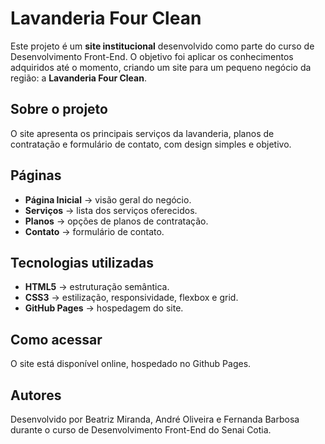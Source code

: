 # Lavanderia Four Clean

Este projeto é um **site institucional** desenvolvido como parte do curso de Desenvolvimento Front-End. O objetivo foi aplicar os conhecimentos adquiridos até o momento, criando um site para um pequeno negócio da região: a **Lavanderia Four Clean**.

## Sobre o projeto

O site apresenta os principais serviços da lavanderia, planos de contratação e formulário de contato, com design simples e objetivo. 

## Páginas

- **Página Inicial** → visão geral do negócio.  
- **Serviços** → lista dos serviços oferecidos.  
- **Planos** → opções de planos de contratação.  
- **Contato** → formulário de contato.  

## Tecnologias utilizadas

- **HTML5** → estruturação semântica.  
- **CSS3** → estilização, responsividade, flexbox e grid.  
- **GitHub Pages** → hospedagem do site.  


## Como acessar

O site está disponível online, hospedado no Github Pages. 

## Autores

Desenvolvido por Beatriz Miranda, André Oliveira e Fernanda Barbosa durante o curso de Desenvolvimento Front-End do Senai Cotia. 




